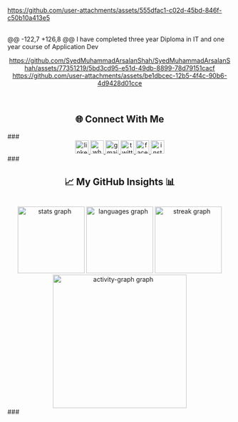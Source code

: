 

https://github.com/user-attachments/assets/555dfac1-c02d-45bd-846f-c50b10a413e5





<br clear="both">
@@ -122,7 +126,8 @@ I have completed three year Diploma in IT and one year course of Application Dev
<div align="center">


https://github.com/SyedMuhammadArsalanShah/SyedMuhammadArsalanShah/assets/77351219/5bd3cd95-e51d-49db-8899-78d79151cacf
https://github.com/user-attachments/assets/be1dbcec-12b5-4f4c-90b6-4d9428d01cce



</div>
<br clear="both">
<h2 align="center">🌐 Connect With Me</h2>
###
<br clear="both">
<div align="center">
  <a href="https://www.linkedin.com/in/syedmuhammadarsalanshah/" target="_blank">
    <img src="https://img.shields.io/static/v1?message=LinkedIn&logo=linkedin&label=&color=0077B5&logoColor=white&labelColor=&style=flat" height="30" alt="linkedin logo"  />
  </a>
<!--   <a href="https://wa.me/923032006225" target="_blank"> -->
<a href="https://whatsapp.com/channel/0029VaCr8pqDZ4LZ1Fo46N1d" target="_blank">
    <img src="https://img.shields.io/static/v1?message=Whatsapp&logo=whatsapp&label=&color=25D366&logoColor=white&labelColor=&style=flat" height="30" alt="whatsapp logo"  />
  </a>
  <a href="mailto:smarsalanshah125@gmail.com" target="_blank">
    <img src="https://img.shields.io/static/v1?message=Gmail&logo=gmail&label=&color=D14836&logoColor=white&labelColor=&style=flat" height="30" alt="gmail logo"  />
  </a>
  <a href="https://twitter.com/SMArsalanShah" target="_blank">
    <img src="https://img.shields.io/static/v1?message=Twitter&logo=twitter&label=&color=1DA1F2&logoColor=white&labelColor=&style=flat" height="30" alt="twitter logo"  />
  </a>
  <a href="https://www.facebook.com/SyedMuhammadArsalanShahBukhari/" target="_blank">
    <img src="https://img.shields.io/static/v1?message=Facebook&logo=facebook&label=&color=1877F2&logoColor=white&labelColor=&style=flat" height="30" alt="facebook logo"  />
  </a>
  <a href="https://www.instagram.com/syedmuhammadarsalanshahbukhari/" target="_blank">
    <img src="https://img.shields.io/static/v1?message=Instagram&logo=instagram&label=&color=E4405F&logoColor=white&labelColor=&style=flat" height="30" alt="instagram logo"  />
  </a>
</div>
###
<br clear="both">
<h2 align="center"> 📈 My GitHub Insights 📊</h2>
<br clear="both">
<div align="center">
  <img src="https://github-readme-stats.vercel.app/api?username=SyedMuhammadArsalanShah&hide_title=false&hide_rank=false&show_icons=true&include_all_commits=true&count_private=true&disable_animations=false&theme=discord_old_blurple&locale=en&hide_border=true&order=1" height="150" alt="stats graph"  />
  <img src="https://github-readme-stats.vercel.app/api/top-langs?username=SyedMuhammadArsalanShah&locale=en&hide_title=false&layout=compact&card_width=320&langs_count=12&theme=discord_old_blurple&hide_border=true&order=2" height="150" alt="languages graph"  />
  <img src="https://streak-stats.demolab.com?user=SyedMuhammadArsalanShah&locale=en&mode=daily&theme=discord_old_blurple&hide_border=true&border_radius=5&order=3&card_width=800" height="150" alt="streak graph"  />
  <img src="https://github-readme-activity-graph.vercel.app/graph?username=SyedMuhammadArsalanShah&radius=16&theme=react&area=true&hide_border=true&order=5" height="300" alt="activity-graph graph"  />
</div>
###
<!-- 
<div align="center">
  <img src="https://github-readme-stats.vercel.app/api?username=SyedMuhammadArsalanShah&hide_title=false&hide_rank=false&show_icons=true&include_all_commits=true&count_private=true&disable_animations=false&theme=vue&locale=en&hide_border=false" height="150" alt="stats graph"  />
 <img src="https://github-readme-stats.vercel.app/api/top-langs?username=SyedMuhammadArsalanShah&locale=en&hide_title=false&layout=compact&card_width=320&langs_count=10&theme=vue&hide_border=false" height="150" alt="languages graph"  />
  <img src="https://streak-stats.demolab.com?user=SyedMuhammadArsalanShah&locale=en&mode=daily&theme=vue&hide_border=false&border_radius=5&card_width=600" height="200" alt="streak graph"  />
</div> -->
